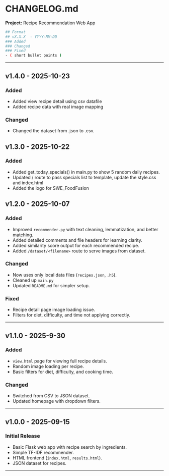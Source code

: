 # CHANGELOG.md  
**Project:** Recipe Recommendation Web App  

```bash
## Format
## vX.X.X  - YYYY-MM-DD
### Added 
### Changed 
### Fixed
- ( short bullet points )
```
----------------------------------------------------------------------------------------
## v1.4.0  - 2025-10-23
### Added 
- Added view recipe detail using csv datafile
- Added recipe data with real image mapping

### Changed
- Changed the dataset from .json to .csv.


## v1.3.0  - 2025-10-22
### Added 
- Added get_today_specials() in main.py to show 5 random daily recipes.
- Updated / route to pass specials list to template, update the style.css and index.html
- Added the logo for SWE_FoodFusion

## v1.2.0 - 2025-10-07
### Added
- Improved `recommender.py` with text cleaning, lemmatization, and better matching.
- Added detailed comments and file headers for learning clarity.
- Added similarity score output for each recommended recipe.
- Added `/dataset/<filename>` route to serve images from dataset.

### Changed
- Now uses only local data files (`recipes.json`, `.h5`).
- Cleaned up `main.py`
- Updated `README.md` for simpler setup.

### Fixed
- Recipe detail page image loading issue.
- Filters for diet, difficulty, and time not applying correctly.

---

## v1.1.0 - 2025-9-30
### Added
- `view.html` page for viewing full recipe details.
- Random image loading per recipe.
- Basic filters for diet, difficulty, and cooking time.

### Changed
- Switched from CSV to JSON dataset.
- Updated homepage with dropdown filters.

---

## v1.0.0 - 2025-09-15
### Initial Release
- Basic Flask web app with recipe search by ingredients.
- Simple TF-IDF recommender.
- HTML frontend (`index.html`, `results.html`).
- JSON dataset for recipes.

---


